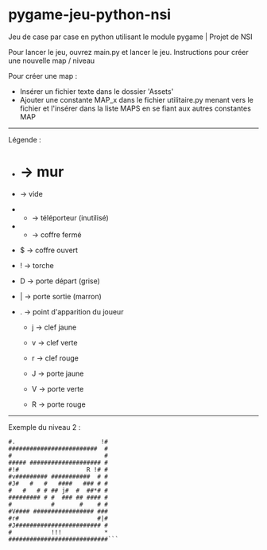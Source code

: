 # pygame-jeu-python-nsi

Jeu de case par case en python utilisant le module pygame | Projet de NSI

Pour lancer le jeu, ouvrez main.py et lancer le jeu.
Instructions pour créer une nouvelle map / niveau

Pour créer une map :
- Insérer un fichier texte dans le dossier 'Assets'
- Ajouter une constante MAP_x dans le fichier utilitaire.py menant vers
  le fichier et l'insérer dans la liste MAPS en se fiant aux autres constantes MAP

---------------------------------------------------------------------------------------------------
Légende :
- # -> mur
-   -> vide
- + -> téléporteur (inutilisé)
- * -> coffre fermé
- $ -> coffre ouvert
- ! -> torche
- D -> porte départ (grise)
- | -> porte sortie (marron)
- . -> point d'apparition du joueur

    - j -> clef jaune
    - v -> clef verte
    - r -> clef rouge

    - J -> porte jaune
    - V -> porte verte
    - R -> porte rouge

---------------------------------------------------------------------------------------------------
Exemple du niveau 2  :

```#D##########################
#.                        !#
#########################  #
#                          #
##### #################### #
#!#                   R !# #
#v######### ###########  # #
#J#   #   #   ####   ### # #
#   #   # # ## j#  #  ##*# #
######### # #  ### ## #### #
#           #       #    # #
#V#### ################# ###
#r#                      #|#
#J######################## #
#           !!!            *
############################```
